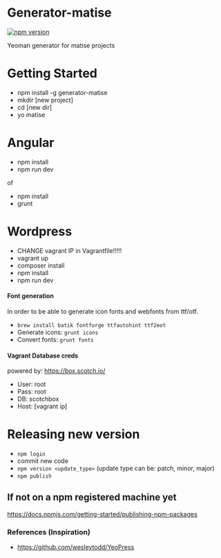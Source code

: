 # Generator-matise
[![npm version](https://badge.fury.io/js/generator-matise.svg)](http://badge.fury.io/js/generator-matise)

Yeoman generator for matise projects


# Getting Started
- npm install -g generator-matise
- mkdir [new project]
- cd [new dir]
- yo matise

# Angular
- npm install
- npm run dev

of

- npm install
- grunt

# Wordpress
- CHANGE vagrant IP in Vagrantfile!!!!!
- vagrant up
- composer install
- npm install
- npm run dev

#### Font generation
In order to be able to generate icon fonts and webfonts from ttf/otf.
- `brew install batik fontforge ttfautohint ttf2eot`
- Generate icons: `grunt icons`
- Convert fonts: `grunt fonts`

#### Vagrant Database creds
powered by: https://box.scotch.io/

- User: root
- Pass: root
- DB: scotchbox
- Host: [vagrant ip]

# Releasing new version
- `npm login`
- commit new code
- `npm version <update_type>` (update type can be: patch, minor, major)
- `npm publish`

## If not on a npm registered machine yet
https://docs.npmjs.com/getting-started/publishing-npm-packages

### References (Inspiration)
- https://github.com/wesleytodd/YeoPress
